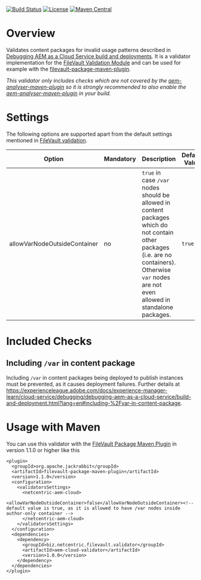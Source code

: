 [![Build Status](https://img.shields.io/github/workflow/status/Netcentric/aem-cloud-validator/maven-cicd)](https://github.com/Netcentric/aem-cloud-validator/actions)
[![License](https://img.shields.io/badge/License-EPL%201.0-red.svg)](https://opensource.org/licenses/EPL-1.0)
[![Maven Central](https://img.shields.io/maven-central/v/biz.netcentric.filevault.validator/aem-cloud-validator)](https://search.maven.org/artifact/biz.netcentric.filevault.validator/aem-cloud-validator)


# Overview

Validates content packages for invalid usage patterns described in [Debugging AEM as a Cloud Service build and deployments](https://experienceleague.adobe.com/docs/experience-manager-learn/cloud-service/debugging/debugging-aem-as-a-cloud-service/build-and-deployment.html?lang=en#build-images). It is a validator implementation for the [FileVault Validation Module][2] and can be used for example with the [filevault-package-maven-plugin][3].

*This validator only includes checks which are not covered by the [aem-analyser-maven-plugin][aem-analyser-maven-plugin] so it is strongly recommended to also enable the [aem-analyser-maven-plugin][aem-analyser-maven-plugin] in your build.*

# Settings

The following options are supported apart from the default settings mentioned in [FileVault validation][2].

Option | Mandatory | Description | Default Value
--- | --- | --- | ---
allowVarNodeOutsideContainer | no | `true` in case `/var` nodes should be allowed in content packages which do not contain other packages (i.e. are no containers). Otherwise `var` nodes are not even allowed in standalone packages. | `true`

# Included Checks

## Including `/var` in content package

Including `/var` in content packages being deployed to publish instances must be prevented, as it causes deployment failures. Further details at <https://experienceleague.adobe.com/docs/experience-manager-learn/cloud-service/debugging/debugging-aem-as-a-cloud-service/build-and-deployment.html?lang=en#including-%2Fvar-in-content-package>.

# Usage with Maven

You can use this validator with the [FileVault Package Maven Plugin][3] in version 1.1.0 or higher like this

```
<plugin>
  <groupId>org.apache.jackrabbit</groupId>
  <artifactId>filevault-package-maven-plugin</artifactId>
  <version>1.1.0</version>
  <configuration>
    <validatorsSettings>
      <netcentric-aem-cloud>
        <allowVarNodeOutsideContainer>false</allowVarNodeOutsideContainer><!-- default value is true, as it is allowed to have /var nodes inside author-only container -->
      </netcentric-aem-cloud>
    </validatorsSettings>
  </configuration>
  <dependencies>
    <dependency>
      <groupId>biz.netcentric.filevault.validator</groupId>
      <artifactId>aem-cloud-validator</artifactId>
      <version>1.0.0</version>
    </dependency>
  </dependencies>
</plugin>
```


[aem-analyser-maven-plugin]: https://github.com/adobe/aemanalyser-maven-plugin/tree/main/aemanalyser-maven-plugin
[2]: https://jackrabbit.apache.org/filevault/validation.html
[3]: https://jackrabbit.apache.org/filevault-package-maven-plugin/index.html
